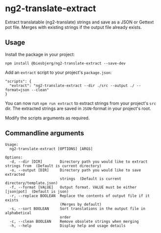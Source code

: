 # ng2-translate-extract
Extract translatable (ng2-translate) strings and save as a JSON or Gettext pot file.
Merges with existing strings if the output file already exists.

## Usage
Install the package in your project:

`npm install @biesbjerg/ng2-translate-extract --save-dev`

Add an `extract` script to your project's `package.json`:
```
"scripts": {
  "extract": "ng2-translate-extract --dir ./src --output ./ --format=json --clean"
}
```
You can now run `npm run extract` to extract strings from your project's `src` dir. The extracted strings are saved in `JSON`-format in your project's root.

Modify the scripts arguments as required.

## Commandline arguments
```
Usage:
  ng2-translate-extract [OPTIONS] [ARGS]

Options:
  -d, --dir [DIR]        Directory path you would like to extract strings from  (Default is current directory)
  -o, --output [DIR]     Directory path you would like to save extracted
                         strings  (Default is current directory/template.json)
  -f, --format [VALUE]   Output format. VALUE must be either [json|pot]  (Default is json)
  -r, --replace BOOLEAN  Replace the contents of output file if it exists
                         (Merges by default)
  -s, --sort BOOLEAN     Sort translations in the output file in alphabetical
                         order
  -c, --clean BOOLEAN    Remove obsolete strings when merging
  -h, --help             Display help and usage details
```
